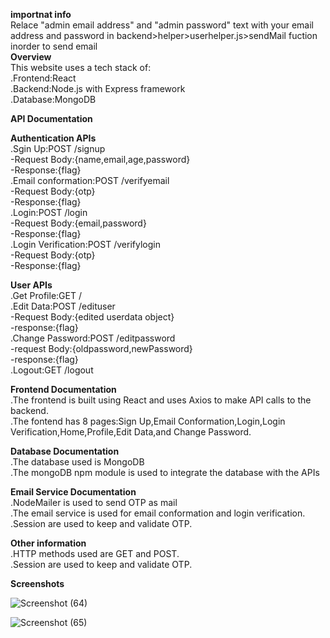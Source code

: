 **importnat info**  
Relace "admin email address" and "admin password" text with your email address and password in backend>helper>userhelper.js>sendMail fuction inorder to send email  
**Overview**  
This website uses a tech stack of:  
.Frontend:React  
.Backend:Node.js with Express framework  
.Database:MongoDB  
  
**API Documentation**

**Authentication APIs**  
.Sgin Up:POST /signup  
-Request Body:{name,email,age,password}  
-Response:{flag}  
.Email conformation:POST /verifyemail    
-Request Body:{otp}  
-Response:{flag}  
.Login:POST /login  
-Request Body:{email,password}  
-Response:{flag}  
.Login Verification:POST /verifylogin  
-Request Body:{otp}  
-Response:{flag}  
  
**User APIs**  
.Get Profile:GET /  
.Edit Data:POST /edituser  
-Request Body:{edited userdata object}  
-response:{flag}  
.Change Password:POST /editpassword  
-request Body:{oldpassword,newPassword}  
-response:{flag}  
.Logout:GET /logout  
  
**Frontend Documentation**  
.The frontend is built using React and uses Axios to make API calls to the backend.  
.The fontend has 8 pages:Sign Up,Email Conformation,Login,Login Verification,Home,Profile,Edit Data,and Change Password.  
  
**Database Documentation**  
.The database used is MongoDB  
.The mongoDB npm module is used to integrate the database with the APIs  
  
**Email Service Documentation**  
.NodeMailer is used to send OTP as mail  
.The email service is used for email conformation and login verification.  
.Session are used to keep and validate OTP.  
  
**Other information**  
.HTTP methods used are GET and POST.  
.Session are used to keep and validate OTP.  
  

**Screenshots**  
  
![Screenshot (64)](https://github.com/user-attachments/assets/0ba81361-acd0-43b0-9ad7-d8f5340abd69)  
  

![Screenshot (65)](https://github.com/user-attachments/assets/673e212e-59e0-419a-8976-62c167d02521)  

